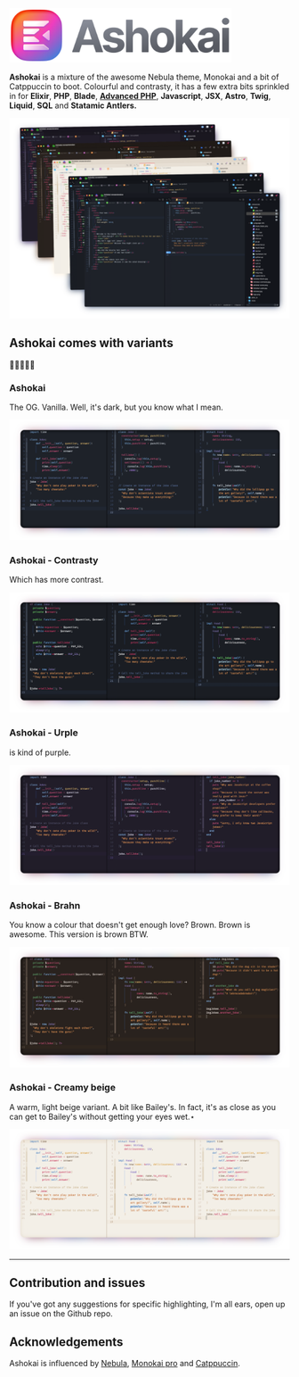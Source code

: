 <img width="400px" alt="Ashokai logo" src="https://raw.githubusercontent.com/TeriyakiBomb/Ashokai/main/Ashokai.novaextension/_resources/logo.png"></img>

**Ashokai** is a mixture of the awesome Nebula theme, Monokai and a bit of Catppuccin to boot. Colourful and contrasty, it has a few extra bits sprinkled in for **Elixir**, **PHP**, **Blade**, **[Advanced PHP](https://extensions.panic.com/extensions/dennisosaj/dennisosaj.advancedPHP/)**, **Javascript**, **JSX**, **Astro**, **Twig**, **Liquid**, **SQL** and **Statamic Antlers.**

![](https://raw.githubusercontent.com/TeriyakiBomb/Ashokai/main/Ashokai.novaextension/_resources/variants.png)

## Ashokai comes with variants

🩶🖤💜🤎🤍

### Ashokai

The OG. Vanilla. Well, it's dark, but you know what I mean.

![](https://raw.githubusercontent.com/TeriyakiBomb/Ashokai/main/Ashokai.novaextension/_resources/ashokai.png)

### Ashokai - Contrasty

Which has more contrast.

![](https://raw.githubusercontent.com/TeriyakiBomb/Ashokai/main/Ashokai.novaextension/_resources/contrasty.png)

### Ashokai - Urple

is kind of purple.

![](https://raw.githubusercontent.com/TeriyakiBomb/Ashokai/main/Ashokai.novaextension/_resources/urple.png)

### Ashokai - Brahn

You know a colour that doesn't get enough love? Brown. Brown is awesome. This version is brown BTW.

![](https://raw.githubusercontent.com/TeriyakiBomb/Ashokai/main/Ashokai.novaextension/_resources/brahn.png)

### Ashokai - Creamy beige

A warm, light beige variant. A bit like Bailey's. In fact, it's as close as you can get to Bailey's without getting your eyes wet.⋆

![](https://raw.githubusercontent.com/TeriyakiBomb/Ashokai/main/Ashokai.novaextension/_resources/creamybeige.png)

---

## Contribution and issues

If you've got any suggestions for specific highlighting, I'm all ears, open up an issue on the Github repo.

## Acknowledgements

Ashokai is influenced by [Nebula](https://github.com/tjkohli/Nebula.novaextension), [Monokai pro](https://monokai.pro) and [Catppuccin](https://catppuccin-website.vercel.app).
